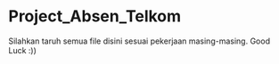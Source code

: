 # Project_Absen_Telkom
Silahkan taruh semua file disini sesuai pekerjaan masing-masing. Good Luck :))

